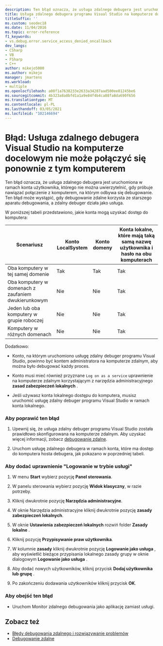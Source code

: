 ```yaml
---
description: Ten błąd oznacza, że usługa zdalnego debugera jest uruchomiona w ramach konta użytkownika, którego nie można uwierzytelnić, gdy próbuje nawiązać połączenie z komputerem, na którym odbywa się debugowanie.
title: Usługa zdalnego debugera programu Visual Studio na komputerze docelowym nie może połączyć się ponownie z tym komputerem
titleSuffix: ''
ms.custom: seodec18
ms.date: 11/04/2016
ms.topic: error-reference
f1_keywords:
- vs.debug.error.service_access_denied_oncallback
dev_langs:
- CSharp
- VB
- FSharp
- C++
author: mikejo5000
ms.author: mikejo
manager: jmartens
ms.workload:
- multiple
ms.openlocfilehash: a08f1a7638233e2633a34287aad500ee81245be6
ms.sourcegitcommit: 4b323a8a8bfd1a1a9e84f4b4ca88fa8da690f656
ms.translationtype: MT
ms.contentlocale: pl-PL
ms.lasthandoff: 03/05/2021
ms.locfileid: "102146694"
---
```

# <a name="error-the-visual-studio-remote-debugger-service-on-the-target-computer-cannot-connect-back-to-this-computer"></a>Błąd: Usługa zdalnego debugera Visual Studio na komputerze docelowym nie może połączyć się ponownie z tym komputerem
Ten błąd oznacza, że usługa zdalnego debugera jest uruchomiona w ramach konta użytkownika, którego nie można uwierzytelnić, gdy próbuje nawiązać połączenie z komputerem, na którym odbywa się debugowanie. Ten błąd może wystąpić, gdy debugowanie zdalne korzysta ze starszego aparatu debugowania, a zdalny debuger działa jako usługa.

 W poniższej tabeli przedstawiono, jakie konta mogą uzyskać dostęp do komputera:

|Scenariusz|Konto LocalSystem|Konto domeny|Konta lokalne, które mają taką samą nazwę użytkownika i hasło na obu komputerach|
|-|-|-|-|
|Oba komputery w tej samej domenie|Tak|Tak|Tak|
|Oba komputery w domenach z zaufaniem dwukierunkowym|Nie|Nie|Tak|
|Jeden lub oba komputery w grupie roboczej|Nie|Nie|Tak|
|Komputery w różnych domenach|Nie|Nie|Tak|

 Dodatkowo:

- Konto, na którym uruchomiono usługę zdalny debuger programu Visual Studio, powinno być kontem administratora na komputerze zdalnym, aby można było debugować każdy proces.

- Konto musi mieć również przyznane `Log on as a service` uprawnienie na komputerze zdalnym korzystającym z narzędzia administracyjnego **zasad zabezpieczeń lokalnych** .

- Jeśli używasz konta lokalnego dostępu do komputera, musisz uruchomić usługę zdalny debuger programu Visual Studio w ramach konta lokalnego.

### <a name="to-correct-this-error"></a>Aby poprawić ten błąd

1. Upewnij się, że usługa zdalny debuger programu Visual Studio została prawidłowo skonfigurowana na komputerze zdalnym. Aby uzyskać więcej informacji, zobacz [debugowanie zdalne](../debugger/remote-debugging.md).

2. Uruchom usługę zdalnego debugera w ramach konta, które ma dostęp do komputera hosta debugera, jak pokazano w poprzedniej tabeli.

### <a name="to-add-log-on-as-a-service-privilege"></a>Aby dodać uprawnienie "Logowanie w trybie usługi"

1. W menu **Start** wybierz pozycję **Panel sterowania**.

2. W panelu sterowania wybierz pozycję **Widok klasyczny**, w razie potrzeby.

3. Kliknij dwukrotnie pozycję **Narzędzia administracyjne**.

4. W oknie Narzędzia administracyjne kliknij dwukrotnie pozycję **zasady zabezpieczeń lokalnych**.

5. W oknie **Ustawienia zabezpieczeń lokalnych** rozwiń folder **Zasady lokalne** .

6. Kliknij pozycję **Przypisywanie praw użytkownika**.

7. W kolumnie **zasady** kliknij dwukrotnie pozycję **Logowanie jako usługa** , aby wyświetlić bieżące przypisania lokalnego zasady grupy w oknie dialogowym **Logowanie jako usługa** .

8. Aby dodać nowych użytkowników, kliknij przycisk **Dodaj użytkownika lub grupę** .

9. Po zakończeniu dodawania użytkowników kliknij przycisk **OK**.

### <a name="to-work-around-this-error"></a>Aby obejść ten błąd

- Uruchom Monitor zdalnego debugowania jako aplikację zamiast usługi.

## <a name="see-also"></a>Zobacz też
- [Błędy debugowania zdalnego i rozwiązywanie problemów](../debugger/remote-debugging-errors-and-troubleshooting.md)
- [Debugowanie zdalne](../debugger/remote-debugging.md)
